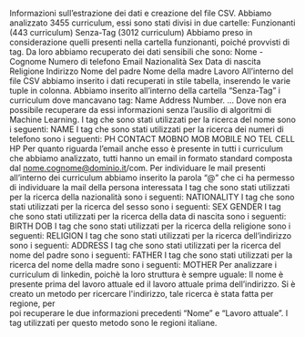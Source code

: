 Informazioni sull’estrazione dei dati e creazione del file CSV.
Abbiamo analizzato 3455 curriculum, essi sono stati divisi in due cartelle:
Funzionanti (443 curriculum)
Senza-Tag (3012 curriculum)
Abbiamo preso in considerazione quelli presenti nella cartella funzionanti, poiché provvisti di tag. Da loro abbiamo recuperato dei dati sensibili che sono:
Nome - Cognome
Numero di telefono
Email
Nazionalità
Sex
Data di nascita
Religione
Indirizzo
Nome del padre
Nome della madre
Lavoro
All’interno del file CSV abbiamo inserito i dati recuperati in stile tabella, inserendo le varie tuple in colonna. 
Abbiamo inserito all’interno della cartella “Senza-Tag” i curriculum dove mancavano tag:
Name
Address
Number.
…
Dove non era possibile recuperare da essi informazioni senza l’ausilio di algoritmi di Machine Learning.
I tag che sono stati utilizzati per la ricerca del nome sono i seguenti:
NAME
I tag che sono stati utilizzati per la ricerca dei numeri di telefono sono i seguenti:
PH
CONTACT
MOBNO
MOB
MOBILE NO
TEL
CELL
HP
Per quanto riguarda l’email anche esso è presente in tutti i curriculum che abbiamo analizzato, tutti hanno un email in formato standard composta dal nome.cognome@dominio.it/com. Per individuare le mail presenti all’interno dei curriculum abbiamo inserito la parola “@” che ci ha permesso di individuare la mail della persona interessata
I tag che sono stati utilizzati per la ricerca della nazionalità sono i seguenti:
NATIONALITY
I tag che sono stati utilizzati per la ricerca del sesso sono i seguenti:
SEX
GENDER
I tag che sono stati utilizzati per la ricerca della data di nascita sono i seguenti:
BIRTH
DOB
I tag che sono stati utilizzati per la ricerca della religione sono i seguenti:
RELIGION
I tag che sono stati utilizzati per la ricerca dell’indirizzo sono i seguenti:
ADDRESS
I tag che sono stati utilizzati per la ricerca del nome del padre sono i seguenti:
FATHER
I tag che sono stati utilizzati per la ricerca del nome della madre sono i seguenti:
MOTHER
Per analizzare i curriculum di linkedin, poichè la loro struttura è sempre uguale:
Il nome è presente prima del lavoro attuale ed il lavoro attuale prima dell’indirizzo.
Si è creato un metodo per ricercare l'indirizzo, tale ricerca è stata fatta per regione, per   	 
poi recuperare le due informazioni precedenti “Nome” e “Lavoro attuale”.
I tag utilizzati per questo metodo sono le regioni italiane.
